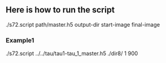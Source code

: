 ## Here is how to run the script
./s72.script path/master.h5 output-dir start-image final-image

### Example1
./s72.script ../../tau/tau1-tau_1_master.h5 ./dir8/ 1 900
